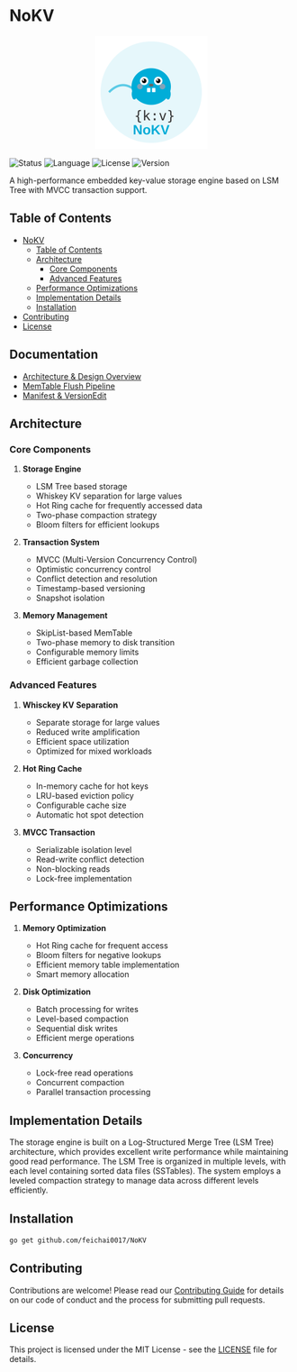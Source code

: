 # NoKV

<div align="center">
  <img src="./img/logo.svg" width="200" height="200" alt="NoKV Logo">
</div>

![Status](https://img.shields.io/badge/status-active-success.svg)
![Language](https://img.shields.io/badge/language-go1.23-blue.svg)
![License](https://img.shields.io/badge/license-Apache2.0-yellow.svg)
![Version](https://img.shields.io/badge/version-1.0.0-blue.svg)

A high-performance embedded key-value storage engine based on LSM Tree with MVCC transaction support.

## Table of Contents
- [NoKV](#nokv)
  - [Table of Contents](#table-of-contents)
  - [Architecture](#architecture)
    - [Core Components](#core-components)
    - [Advanced Features](#advanced-features)
  - [Performance Optimizations](#performance-optimizations)
  - [Implementation Details](#implementation-details)
  - [Installation](#installation)
- [Contributing](#contributing)
- [License](#license)

## Documentation

- [Architecture & Design Overview](docs/architecture.md)
- [MemTable Flush Pipeline](docs/flush.md)
- [Manifest & VersionEdit](docs/manifest.md)

## Architecture

### Core Components

1. **Storage Engine**
   - LSM Tree based storage
   - Whiskey KV separation for large values
   - Hot Ring cache for frequently accessed data
   - Two-phase compaction strategy
   - Bloom filters for efficient lookups

2. **Transaction System**
   - MVCC (Multi-Version Concurrency Control)
   - Optimistic concurrency control
   - Conflict detection and resolution
   - Timestamp-based versioning
   - Snapshot isolation

3. **Memory Management**
   - SkipList-based MemTable
   - Two-phase memory to disk transition
   - Configurable memory limits
   - Efficient garbage collection

### Advanced Features

1. **Whisckey KV Separation**
   - Separate storage for large values
   - Reduced write amplification
   - Efficient space utilization
   - Optimized for mixed workloads

2. **Hot Ring Cache**
   - In-memory cache for hot keys
   - LRU-based eviction policy
   - Configurable cache size
   - Automatic hot spot detection

3. **MVCC Transaction**
   - Serializable isolation level
   - Read-write conflict detection
   - Non-blocking reads
   - Lock-free implementation

## Performance Optimizations

1. **Memory Optimization**
   - Hot Ring cache for frequent access
   - Bloom filters for negative lookups
   - Efficient memory table implementation
   - Smart memory allocation

2. **Disk Optimization**
   - Batch processing for writes
   - Level-based compaction
   - Sequential disk writes
   - Efficient merge operations

3. **Concurrency**
   - Lock-free read operations
   - Concurrent compaction
   - Parallel transaction processing

## Implementation Details

The storage engine is built on a Log-Structured Merge Tree (LSM Tree) architecture, which provides excellent write performance while maintaining good read performance. The LSM Tree is organized in multiple levels, with each level containing sorted data files (SSTables). The system employs a leveled compaction strategy to manage data across different levels efficiently.

## Installation

```bash
go get github.com/feichai0017/NoKV
```

## Contributing

Contributions are welcome! Please read our [Contributing Guide](CONTRIBUTING.md) for details on our code of conduct and the process for submitting pull requests.

## License

This project is licensed under the MIT License - see the [LICENSE](LICENSE) file for details.
